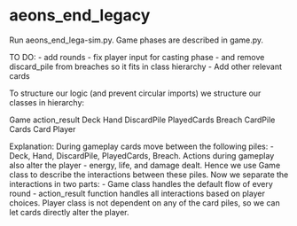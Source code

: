 # aeons_end_legacy
Run aeons_end_lega-sim.py. Game phases are described in game.py.

TO DO:
    - add rounds
    - fix player input for casting phase
        - and remove discard_pile from breaches so it fits in class hierarchy
    - Add other relevant cards


To structure our logic (and prevent circular imports) we structure our classes in hierarchy:

Game
    action_result
        Deck
        Hand
        DiscardPile
        PlayedCards
        Breach
            CardPile
            Cards
                Card
                Player


Explanation:
    During gameplay cards move between the following piles: 
        - Deck, Hand, DiscardPile, PlayedCards, Breach.
    Actions during gameplay also alter the player
        - energy, life, and damage dealt.
    Hence we use Game class to describe the interactions between 
    these piles. Now we separate the interactions in two parts:
        - Game class handles the default flow of every round
        - action_result function handles all interactions based on player
        choices.
    Player class is not dependent on any of the card piles, so we can let cards
    directly alter the player.